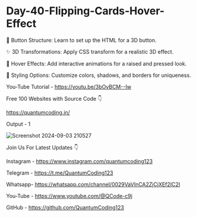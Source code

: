# Day-40-Flipping-Cards-Hover-Effect

🔧 Button Structure: Learn to set up the HTML for a 3D button.

✨ 3D Transformations: Apply CSS transform for a realistic 3D effect.

🎨 Hover Effects: Add interactive animations for a raised and pressed look.

🌈 Styling Options: Customize colors, shadows, and borders for uniqueness.

You-Tube Tutorial - https://youtu.be/3bOvBCM--Iw

Free 100 Websites with Source Code 👇

https://quantumcoding.in/

Output - 1

![Screenshot 2024-09-03 210527](https://github.com/user-attachments/assets/1ef76ce2-f858-4e90-887c-aefe44afe234)

Join Us For Latest Updates 👇

Instagram - https://www.instagram.com/quantumcoding123

Telegram - https://t.me/QuantumCoding123

Whatsapp- https://whatsapp.com/channel/0029VaVInCA2ZjCjXEf2IC2I

You-Tube - https://www.youtube.com/@QCode-c9j

GitHub - https://github.com/QuantumCoding123
